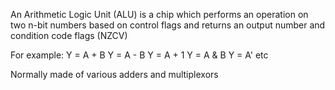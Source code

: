 An Arithmetic Logic Unit (ALU) is a chip which performs an operation on two n-bit numbers based on control flags and returns an output number and condition code flags (NZCV)

For example:
	Y = A + B
	Y = A - B
	Y = A + 1
	Y = A & B
	Y = A'
	etc

Normally made of various adders and multiplexors